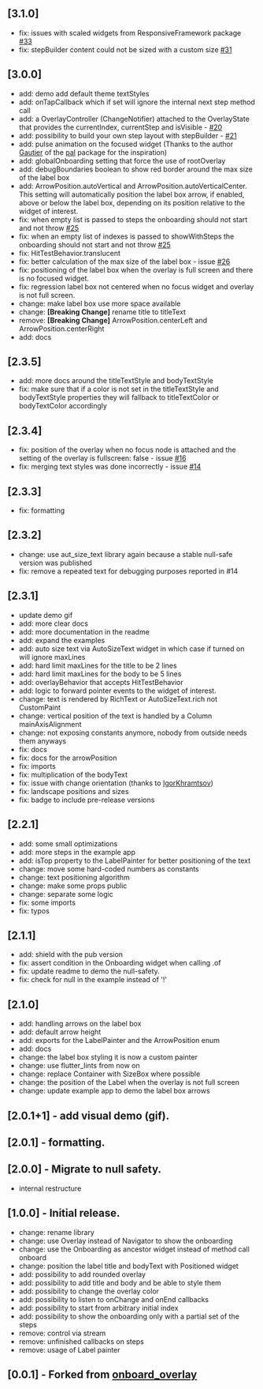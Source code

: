 ## [3.1.0]
 - fix: issues with scaled widgets from ResponsiveFramework package [#33](https://github.com/talamaska/onboarding_overlay/issues/33)
 - fix: stepBuilder content could not be sized with a custom size [#31](https://github.com/talamaska/onboarding_overlay/issues/31)

## [3.0.0]

- add: demo add default theme textStyles
- add: onTapCallback which if set will ignore the internal next step method call
- add: a OverlayController (ChangeNotifier) attached to the OverlayState that provides the currentIndex, currentStep and isVisible - [#20](https://github.com/talamaska/onboarding_overlay/issues/20)
- add: possibility to build your own step layout with stepBuilder - [#21](https://github.com/talamaska/onboarding_overlay/issues/21)
- add: pulse animation on the focused widget (Thanks to the author [Gautier](https://github.com/g-apparence) of the [pal](https://pub.dev/packages/pal) package for the inspiration)
- add: globalOnboarding setting that force the use of rootOverlay
- add: debugBoundaries boolean to show red border around the max size of the label box
- add: ArrowPosition.autoVertical and ArrowPosition.autoVerticalCenter. This setting will automatically position the label box arrow, if enabled, above or below the label box, depending on its position relative to the widget of interest.
- fix: when empty list is passed to steps the onboarding should not start and not throw [#25](https://github.com/talamaska/onboarding_overlay/issues/25)
- fix: when an empty list of indexes is passed to showWithSteps the onboarding should not start and not throw [#25](https://github.com/talamaska/onboarding_overlay/issues/25)
- fix: HitTestBehavior.translucent
- fix: better calculation of the max size of the label box - issue [#26](https://github.com/talamaska/onboarding_overlay/issues/26) 
- fix: positioning of the label box when the overlay is full screen and there is no focused widget. 
- fix: regression label box not centered when no focus widget and overlay is not full screen.
- change: make label box use more space available
- change: **[Breaking Change]** rename title to titleText
- remove: **[Breaking Change]** ArrowPosition.centerLeft and ArrowPosition.centerRight
- add: docs

## [2.3.5]

- add: more docs around the titleTextStyle and bodyTextStyle
- fix: make sure that if a color is not set in the titleTextStyle and bodyTextStyle properties they will fallback to titleTextColor or bodyTextColor accordingly

## [2.3.4]

- fix: position of the overlay when no focus node is attached and the setting of the overlay is fullscreen: false - issue [#16](https://github.com/talamaska/onboarding_overlay/issues/16)
- fix: merging text styles was done incorrectly - issue [#14](https://github.com/talamaska/onboarding_overlay/issues/14)

## [2.3.3]

- fix: formatting

## [2.3.2]

- change: use aut_size_text library again because a stable null-safe version was published
- fix: remove a repeated text for debugging purposes reported in #14

## [2.3.1]

- update demo gif
- add: more clear docs
- add: more documentation in the readme
- add: expand the examples
- add: auto size text via AutoSizeText widget in which case if turned on will ignore maxLines
- add: hard limit maxLines for the title to be 2 lines
- add: hard limit maxLines for the body to be 5 lines
- add: overlayBehavior that accepts HitTestBehavior
- add: logic to forward pointer events to the widget of interest.
- change: text is rendered by RichText or AutoSizeText.rich not CustomPaint
- change: vertical position of the text is handled by a Column mainAxisAlignment
- change: not exposing constants anymore, nobody from outside needs them anyways
- fix: docs
- fix: docs for the arrowPosition
- fix: imports
- fix: multiplication of the bodyText
- fix: issue with change orientation (thanks to [IgorKhramtsov](https://github.com/IgorKhramtsov))
- fix: landscape positions and sizes
- fix: badge to include pre-release versions

## [2.2.1]

- add: some small optimizations
- add: more steps in the example app
- add: isTop property to the LabelPainter for better positioning of the text
- change: move some hard-coded numbers as constants
- change: text positioning algorithm
- change: make some props public
- change: separate some logic
- fix: some imports
- fix: typos

## [2.1.1]

- add: shield with the pub version
- fix: assert condition in the Onboarding widget when calling .of
- fix: update readme to demo the null-safety.
- fix: check for null in the example instead of '!'

## [2.1.0]

- add: handling arrows on the label box
- add: default arrow height
- add: exports for the LabelPainter and the ArrowPosition enum
- add: docs
- change: the label box styling it is now a custom painter
- change: use flutter_lints from now on
- change: replace Container with SizeBox where possible
- change: the position of the Label when the overlay is not full screen
- change: update example app to demo the label box arrows

## [2.0.1+1] - add visual demo (gif).

## [2.0.1] - formatting.

## [2.0.0] - Migrate to null safety.

- internal restructure

## [1.0.0] - Initial release.

- change: rename library
- change: use Overlay instead of Navigator to show the onboarding
- change: use the Onboarding as ancestor widget instead of method call onboard
- change: position the label title and bodyText with Positioned widget
- add: possibility to add rounded overlay
- add: possibility to add title and body and be able to style them
- add: possibility to change the overlay color
- add: possibility to listen to onChange and onEnd callbacks
- add: possibility to start from arbitrary initial index
- add: possibility to show the onboarding only with a partial set of the steps
- remove: control via stream
- remove: unfinished callbacks on steps
- remove: usage of Label painter

## [0.0.1] - Forked from [onboard_overlay](https://github.com/lucaslcode/onboard_overlay)

